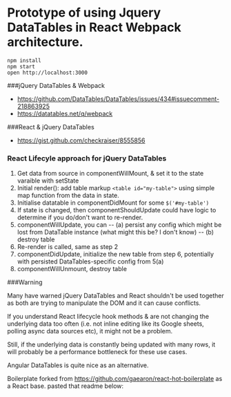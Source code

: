 Prototype of using Jquery DataTables in React Webpack architecture.
=====================

```
npm install
npm start
open http://localhost:3000
```

###jQuery DataTables & Webpack

- https://github.com/DataTables/DataTables/issues/434#issuecomment-218863925
- https://datatables.net/q/webpack

###React & jQuery DataTables

- https://gist.github.com/checkraiser/8555856


### React Lifecyle approach for jQuery DataTables

1. Get data from source in componentWillMount, & set it to the state varaible with setState
2. Initial render(): add table markup `<table id="my-table">` using simple map function from the data in state.
3. Initialise datatable in componentDidMount for some `$('#my-table')`
4. If state is changed, then componentShouldUpdate could have logic to determine if you do/don't want to re-render.
5. componentWillUpdate, you can 
-- (a) persist any config which might be lost from DataTable instance (what might this be? I don't know)
-- (b) destroy table
6. Re-render is called, same as step 2
7. componentDidUpdate, initialize the new table from step 6, potentially with persisted DataTables-specific config from 5(a)
8. componentWillUnmount, destroy table


###Warning

Many have warned jQuery DataTables and React shouldn't be used together as both are trying to manipulate the DOM and it can cause conflicts. 

If you understand React lifecycle hook methods & are not changing the underlying data too often (i.e. not inline editing like its Google sheets, polling async data sources etc), it might not be a problem.

Still, if the underlying data is constantly being updated with many rows, it will probably be a performance bottleneck for these use cases.

Angular DataTables is quite nice as an alternative.

Boilerplate forked from https://github.com/gaearon/react-hot-boilerplate as a React base. pasted that readme below:
